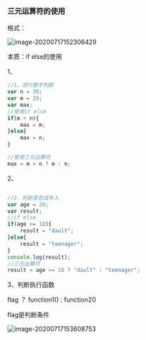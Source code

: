 ### 三元运算符的使用

格式：

![image-20200717152306429](C:\Users\l\AppData\Roaming\Typora\typora-user-images\image-20200717152306429.png)

本质：if  else的使用

1、

```JavaScript
//1、进行数字判断
var n = 30;
var m = 20;
var max;
//使用if else
if(m > n){
    max = m;
}else{
    max = n;
}

//使用三元运算符
max = m > n ? m : n;

```

2、

```javascript

//2、判断是否成年人
var age = 20;
var result;
//if else
if(age >= 18){
    result = "dault";
}else{
    result = "teenager";
}
console.log(result);
//三元运算符
result = age >= 18 ? "dault" : "teenager";
```

3、判断执行函数

flag ？ function1() : function2()

flag是判断条件

![image-20200717153608753](C:\Users\l\AppData\Roaming\Typora\typora-user-images\image-20200717153608753.png)